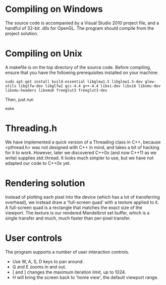 Compiling on Windows
====================
The source code is accompanied by a Visual Studio 2010 project file, and a handful of 32-bit .dlls for OpenGL.  The program should compile from the project solution.

Compiling on Unix
=================
A makefile is on the top directory of the source code.  Before compiling, ensure that you have the following prerequisites installed on your machine:

    sudo apt-get install build-essential libglew1.5 libglew1.5-dev glew-utils libglfw-dev libglfw2 gcc-4.4 g++-4.4 libxi-dev libxi6 libxmu-dev libxmu-headers libxmu6 freeglut3 freeglut3-dev

Then, just run

    make

Threading.h
===========
We have implemented a quick version of a Threading class in C++, because <pthread.h> was not designed with C++ in mind, and takes a bit of hacking for it to work.  However, later we discovered C++0x (and now C++11 as we write) supplies std::thread.  It looks much simpler to use, but we have not adapted our code to C++0x yet.

Rendering solution
==================
Instead of plotting each pixel into the device (which has a lot of transferring overhead), we instead draw a 'full-screen quad' with a texture applied to it.  A full-screen quad is a rectangle that matches the exact size of the viewport.  The texture is our rendered Mandelbrot set buffer, which is a single transfer and much, much faster than per-pixel transfer.

User controls
=============
The program supports a number of user interaction controls.

  -	Use W, A, S, D keys to pan around.
  -	Q and E zooms in and out.
  -	[ and ] changes the maximum iteration limit, up to 1024.
  -	H will bring the screen back to 'home view', the default viewport range.